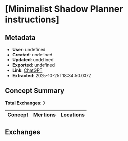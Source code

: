 # \[Minimalist Shadow Planner instructions\]

## Metadata

- **User**: undefined
- **Created**: undefined
- **Updated**: undefined
- **Exported**: undefined
- **Link**: [ChatGPT](undefined)
- **Extracted**: 2025-10-25T18:34:50.037Z

## Concept Summary

**Total Exchanges**: 0

| Concept | Mentions | Locations |
|---------|----------|----------|

## Exchanges

